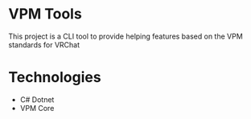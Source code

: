 # VPM Tools

This project is a CLI tool to provide helping features based on the VPM standards for VRChat

# Technologies

- C# Dotnet
- VPM Core